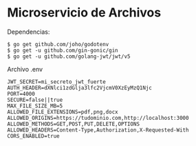 # Microservicio de Archivos

Dependencias: 

	$ go get github.com/joho/godotenv
    $ go get -u github.com/gin-gonic/gin
    $ go get -u github.com/golang-jwt/jwt/v5

Archivo .env

    JWT_SECRET=mi_secreto_jwt_fuerte
    AUTH_HEADER=dXNlci1zdGlja3lfc2VjcmV0XzEyMzQ1Njc
    PORT=4000
    SECURE=false||true
    MAX_FILE_SIZE_MB=5
    ALLOWED_FILE_EXTENSIONS=pdf,png,docx
    ALLOWED_ORIGINS=https://tudominio.com,http://localhost:3000
    ALLOWED_METHODS=GET,POST,PUT,DELETE,OPTIONS
    ALLOWED_HEADERS=Content-Type,Authorization,X-Requested-With
    CORS_ENABLED=true